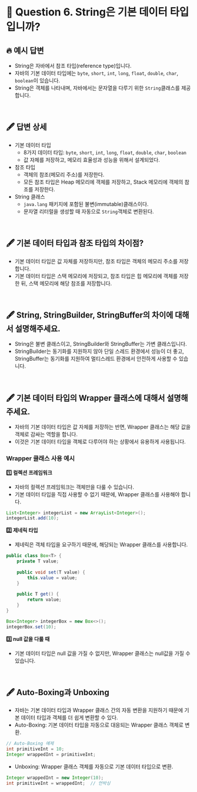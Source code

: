 # 🎤 Question 6. String은 기본 데이터 타입입니까?

## 🔥 예시 답변

- String은 자바에서 참조 타입(reference type)입니다.
- 자바의 기본 데이터 타입에는 `byte`, `short`, `int`, `long`, `float`, `double`, `char`, `boolean`이 있습니다. 
- String은 객체를 나타내며, 자바에서는 문자열을 다루기 위한 `String`클래스를 제공합니다.

<br/>

## 🖋️ 답변 상세

- 기본 데이터 타입
  - 8가지 데이터 타입: `byte`, `short`, `int`, `long`, `float`, `double`, `char`, `boolean`
  - 값 자체를 저장하고, 메모리 효율성과 성능을 위해서 설계되었다.
- 참조 타입
  - 객체의 참조(메모리 주소)를 저장한다.
  - 모든 참조 타입은 Heap 메모리에 객체를 저장하고, Stack 메모리에 객체의 참조를 저장한다.
- String 클래스
  - `java.lang` 패키지에 포함된 불변(immutable)클래스이다.
  - 문자열 리터럴을 생성할 때 자동으로 `String`객체로 변환된다.

<br/>

## 🖋️ 기본 데이터 타입과 참조 타입의 차이점?

- 기본 데이터 타입은 값 자체를 저장하지만, 참조 타입은 객체의 메모리 주소를 저장합니다.
- 기본 데이터 타입은 스택 메모리에 저장되고, 참조 타입은 힙 메모리에 객체를 저장한 뒤, 스택 메모리에 해당 참조를 저장합니다.

<br/>

## 🖋️ String, StringBuilder, StringBuffer의 차이에 대해서 설명해주세요.

- String은 불변 클래스이고, StringBuilder와 StringBuffer는 가변 클래스입니다.
- StringBuilder는 동기화를 지원하지 않아 단일 스레드 환경에서 성능이 더 좋고, StringBuffer는 동기화를 지원하여 멀티스레드 환경에서 안전하게 사용할 수 있습니다.

<br/>

## 🖋️ 기본 데이터 타입의 Wrapper 클래스에 대해서 설명해주세요.

- 자바의 기본 데이터 타입은 값 자체를 저장하는 반면, Wrapper 클래스는 해당 값을 객체로 감싸는 역할을 합니다.
- 이것은 기본 데이터 타입을 객체로 다루어야 하는 상황에서 유용하게 사용됩니다.

### Wrapper 클래스 사용 예시

**1️⃣ 컬렉션 프레임워크**

- 자바의 컬렉션 프레임워크는 객체만을 다룰 수 있습니다.
- 기본 데이터 타입을 직접 사용할 수 없기 때문에, Wrapper 클래스를 사용해야 합니다.

```java
List<Integer> integerList = new ArrayList<Integer>();
integerList.add(10);
```

**2️⃣ 제네릭 타입**

- 제네릭은 객체 타입을 요구하기 때문에, 해당되는 Wrapper 클래스를 사용합니다.

```java
public class Box<T> {
    private T value;
    
    public void set(T value) {
        this.value = value;
    }
    
    public T get() {
        return value;
    }
}

Box<Integer> integerBox = new Box<>();
integerBox.set(10);
```

**3️⃣ null 값을 다룰 때**

- 기본 데이터 타입은 null 값을 가질 수 없지만, Wrapper 클래스는 null값을 가질 수 있습니다.

<br/>

## 🖋️ Auto-Boxing과 Unboxing

- 자바는 기본 데이터 타입과 Wrapper 클래스 간의 자동 변환을 지원하기 때문에 기본 데이터 타입과 객체를 더 쉽게 변환할 수 있다.
- Auto-Boxing: 기본 데이터 타입을 자동으로 대응되는 Wrapper 클래스 객체로 변환.

```java
// Auto-Boxing 예제
int primitiveInt = 10;
Integer wrappedInt = primitiveInt;
```

- Unboxing: Wrapper 클래스 객체를 자동으로 기본 데이터 타입으로 변환.

```java
Integer wrappedInt = new Integer(10);
int primitiveInt = wrappedInt;  // 언박싱
```